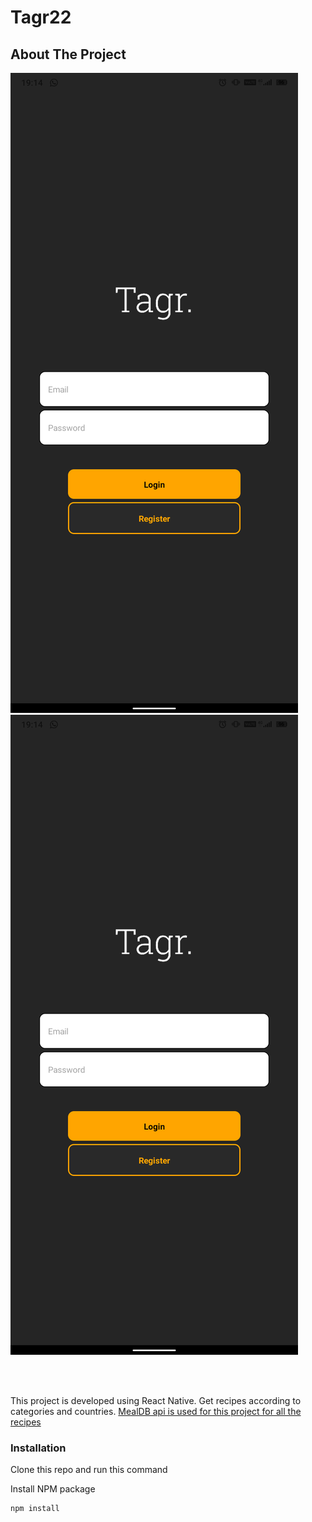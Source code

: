 # Tagr22


## About The Project

<!-- ![](https://github.com/kanakdesai/react-native-twitter-card/blob/main/light.png) -->
<!-- <a href="url"><img src="https://github.com/kanakdesai/EasyFood/blob/main/screenShots/homeSS.png" align="center" height="480" width="240" ></a>
<a href="url"><img src="https://github.com/kanakdesai/EasyFood/blob/main/screenShots/CatSS.png" align="center" height="480" width="240"></a>
<a href="url"><img src="https://github.com/kanakdesai/EasyFood/blob/main/screenShots/countSS.png" align="center" height="480" width="240"></a>
<a href="url"><img src="https://github.com/kanakdesai/EasyFood/blob/main/screenShots/recipeSS.png" align="center" height="480" width="240"></a> -->
![Alt text](https://github.com/kanakdesai/Tagr22/blob/main/assets/second.png)
![My Image](assets/second.png)

<br/>
<br/>

This project is developed using React Native.
Get recipes according to categories and countries.
<a href="https://www.themealdb.com/api.php">MealDB api is used for this project for all the recipes</a>



### Installation

Clone this repo and run this command


 Install NPM package
   ```sh
   npm install
   ```
